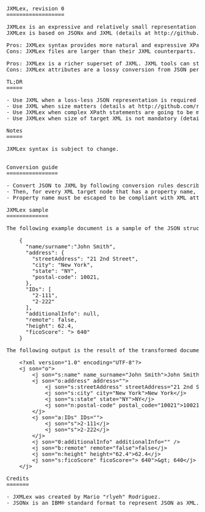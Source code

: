 <pre>
JXMLex, revision 0
==================

JXMLex is an expressive and relatively small representation of JSON in XML, so data can be reused with XML tools.
JXMLex is based on JSONx and JXML (details at http://github.com/r-lyeh/JXML). 

Pros: JXMLex syntax provides more natural and expressive XPath queries by adding attributes and duplicating information.
Cons: JXMLex files are larger than their JXML counterparts.

Pros: JXMLex is a richer superset of JXML. JXML tools can still parse JXMLex files.
Cons: JXMLex attributes are a lossy conversion from JSON per se. If you need to retrieve original lossless name, then read @son attribute instead.

TL;DR
=====

- Use JXML when a loss-less JSON representation is required (details at http://github.com/r-lyeh/JXML).
- Use JXML when size matters (details at http://github.com/r-lyeh/JXML).
- Use JXMLex when complex XPath statements are going to be made (details below).
- Use JXMLex when size of target XML is not mandatory (details below).

Notes
=====

JXMLex syntax is subject to change.


Conversion guide
================

- Convert JSON to JXML by following conversion rules described at JXML reference document (details at http://github.com/r-lyeh/JXML).
- Then, for every XML target node that has a property name, add an attribute whereas propertyname="text()".
- Property name must be escaped to be compliant with XML attribute naming: all invalid characters are escaped to underscore characters.

JXMLex sample
=============

The following example document is a sample of the JSON structure.

    {
      "name/surname":"John Smith",
      "address": {
        "streetAddress": "21 2nd Street",
        "city": "New York",
        "state": "NY",
        "postal-code": 10021,
      },
      "IDs": [
        "2-111",
        "2-222"
      ],
      "additionalInfo": null,
      "remote": false,
      "height": 62.4,
      "ficoScore": "&gt; 640"
    }

The following output is the result of the transformed document to JXML.

    &lt;?xml version="1.0" encoding="UTF-8"?&gt;
    &lt;j son="o"&gt;
        &lt;j son="s:name" name_surname="John Smith"&gt;John Smith&lt;/j&gt;
        &lt;j son="o:address" address=""&gt;
            &lt;j son="s:streetAddress" streetAddress="21 2nd Street"&gt;21 2nd Street&lt;/j&gt;
            &lt;j son="s:city" city="New York"&gt;New York&lt;/j&gt;
            &lt;j son="s:state" state="NY"&gt;NY&lt;/j&gt;
            &lt;j son="n:postal-code" postal_code="10021"&gt;10021&lt;/j&gt;
        &lt;/j&gt;
        &lt;j son="a:IDs" IDs=""&gt;
            &lt;j son="s"&gt;2-111&lt;/j&gt;
            &lt;j son="s"&gt;2-222&lt;/j&gt;
        &lt;/j&gt;
        &lt;j son="0:additionalInfo" additionalInfo="" /&gt;
        &lt;j son="b:remote" remote="false"&gt;false&lt;/j&gt;
        &lt;j son="n:height" height="62.4"&gt;62.4&lt;/j&gt;
        &lt;j son="s:ficoScore" ficoScore="&gt; 640"&gt;&amp;gt; 640&lt;/j&gt;
    &lt;/j&gt;

Credits
=======

- JXMLex was created by Mario "rlyeh" Rodriguez.
- JSONx is an IBM® standard format to represent JSON as XML.
</pre>
